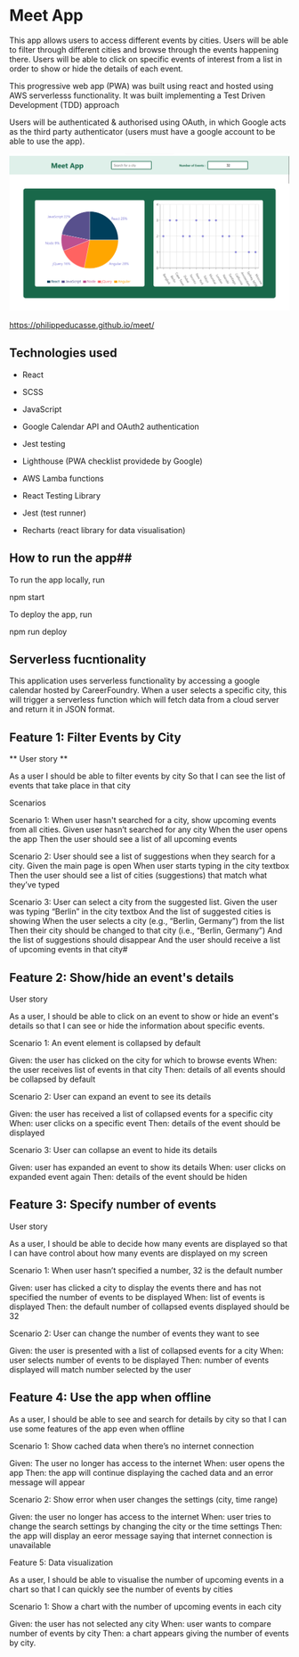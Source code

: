 # Meet App #

This app allows users to access different events by cities. Users will be able to filter through different cities and browse through the events happening there. Users will be able to click on specific events of interest from a list in order to show or hide the details of each event. 

This progressive web app (PWA) was built using react and hosted using AWS serverlesss functionality. It was built implementing a Test Driven Development (TDD) approach

Users will be authenticated & authorised using OAuth, in which Google acts as the third party authenticator (users must have a google account to be able to use the app).

<img src = "/Screenshot.png">

 <a>https://philippeducasse.github.io/meet/</a>

## Technologies used

-   React

-   SCSS

-   JavaScript

-   Google Calendar API and OAuth2 authentication

-   Jest testing

-   Lighthouse (PWA checklist providede by Google)

-   AWS Lamba functions

-   React Testing Library

-   Jest (test runner)

-   Recharts (react library for data visualisation)

## How to run the app##

To run the app locally, run

npm start

To deploy the app, run

npm run deploy

## Serverless fucntionality ##

This application uses serverless functionality by accessing a google calendar hosted by CareerFoundry. When a user selects a specific city, this will trigger a serverless function which will fetch data from a cloud server and return it in JSON format. 

## Feature 1: Filter Events by City

** User story ** 

As a user I should be able to filter events by city So that I can see the list of events that take place in that city

Scenarios

Scenario 1: When user hasn't searched for a city, show upcoming events from all cities. Given user hasn’t searched for any city When the user opens the app Then the user should see a list of all upcoming events

Scenario 2: User should see a list of suggestions when they search for a city. Given the main page is open When user starts typing in the city textbox Then the user should see a list of cities (suggestions) that match what they’ve typed

Scenario 3: User can select a city from the suggested list. Given the user was typing “Berlin” in the city textbox And the list of suggested cities is showing When the user selects a city (e.g., “Berlin, Germany”) from the list Then their city should be changed to that city (i.e., “Berlin, Germany”) And the list of suggestions should disappear And the user should receive a list of upcoming events in that city#

## Feature 2: Show/hide an event's details

User story

As a user, I should be able to click on an event to show or hide an event's details so that I can see or hide the information about specific events.

Scenario 1: An event element is collapsed by default

Given: the user has clicked on the city for which to browse events
When: the user receives list of events in that city
Then: details of all events should be collapsed by default

Scenario 2: User can expand an event to see its details

Given: the user has received a list of collapsed events for a specific city
When: user clicks on a specific event
Then: details of the event should be displayed

Scenario 3: User can collapse an event to hide its details

Given: user has expanded an event to show its details
When: user clicks on expanded event again
Then: details of the event should be hiden

## Feature 3: Specify number of events

User story

As a user, I should be able to decide how many events are displayed so that I can have control about how many events are displayed on my screen

Scenario 1: When user hasn’t specified a number, 32 is the default number

Given: user has clicked a city to display the events there and has not specified the number of events to be displayed
When: list of events is displayed
Then: the default number of collapsed events displayed should be 32

Scenario 2: User can change the number of events they want to see

Given: the user is presented with a list of collapsed events for a city
When: user selects number of events to be displayed
Then: number of events displayed will match number selected by the user

## Feature 4: Use the app when offline

As a user, I should be able to see and search for details by city so that I can use some features of the app even when offline

Scenario 1: Show cached data when there’s no internet connection

Given: The user no longer has access to the internet
When: user opens the app
Then: the app will continue displaying the cached data and an error message will appear

Scenario 2: Show error when user changes the settings (city, time range)

Given: the user no longer has access to the internet
When: user tries to change the search settings by changing the city or the time settings
Then: the app will display an eeror message saying that internet connection is unavailable

Feature 5: Data visualization

As a user, I should be able to visualise the number of upcoming events in a chart so that I can quickly see the number of events by cities

Scenario 1: Show a chart with the number of upcoming events in each city

Given: the user has not selected any city
When: user wants to compare number of events by city
Then: a chart appears giving the number of events by city.
